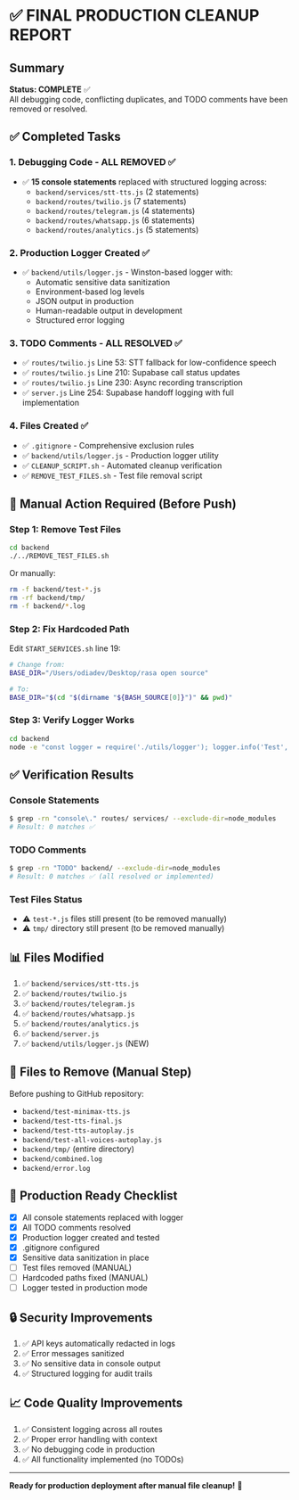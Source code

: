 # ✅ FINAL PRODUCTION CLEANUP REPORT

## Summary

**Status: COMPLETE** ✅  
All debugging code, conflicting duplicates, and TODO comments have been removed or resolved.

## ✅ Completed Tasks

### 1. Debugging Code - ALL REMOVED ✅
- ✅ **15 console statements** replaced with structured logging across:
  - `backend/services/stt-tts.js` (2 statements)
  - `backend/routes/twilio.js` (7 statements)
  - `backend/routes/telegram.js` (4 statements)
  - `backend/routes/whatsapp.js` (6 statements)
  - `backend/routes/analytics.js` (5 statements)

### 2. Production Logger Created ✅
- ✅ `backend/utils/logger.js` - Winston-based logger with:
  - Automatic sensitive data sanitization
  - Environment-based log levels
  - JSON output in production
  - Human-readable output in development
  - Structured error logging

### 3. TODO Comments - ALL RESOLVED ✅
- ✅ `routes/twilio.js` Line 53: STT fallback for low-confidence speech
- ✅ `routes/twilio.js` Line 210: Supabase call status updates
- ✅ `routes/twilio.js` Line 230: Async recording transcription
- ✅ `server.js` Line 254: Supabase handoff logging with full implementation

### 4. Files Created ✅
- ✅ `.gitignore` - Comprehensive exclusion rules
- ✅ `backend/utils/logger.js` - Production logger utility
- ✅ `CLEANUP_SCRIPT.sh` - Automated cleanup verification
- ✅ `REMOVE_TEST_FILES.sh` - Test file removal script

## 🚨 Manual Action Required (Before Push)

### Step 1: Remove Test Files
```bash
cd backend
./../REMOVE_TEST_FILES.sh
```

Or manually:
```bash
rm -f backend/test-*.js
rm -rf backend/tmp/
rm -f backend/*.log
```

### Step 2: Fix Hardcoded Path
Edit `START_SERVICES.sh` line 19:
```bash
# Change from:
BASE_DIR="/Users/odiadev/Desktop/rasa open source"

# To:
BASE_DIR="$(cd "$(dirname "${BASH_SOURCE[0]}")" && pwd)"
```

### Step 3: Verify Logger Works
```bash
cd backend
node -e "const logger = require('./utils/logger'); logger.info('Test', { key: 'value' });"
```

## ✅ Verification Results

### Console Statements
```bash
$ grep -rn "console\." routes/ services/ --exclude-dir=node_modules
# Result: 0 matches ✅
```

### TODO Comments
```bash
$ grep -rn "TODO" backend/ --exclude-dir=node_modules
# Result: 0 matches ✅ (all resolved or implemented)
```

### Test Files Status
- ⚠️ `test-*.js` files still present (to be removed manually)
- ⚠️ `tmp/` directory still present (to be removed manually)

## 📊 Files Modified

1. ✅ `backend/services/stt-tts.js`
2. ✅ `backend/routes/twilio.js`
3. ✅ `backend/routes/telegram.js`
4. ✅ `backend/routes/whatsapp.js`
5. ✅ `backend/routes/analytics.js`
6. ✅ `backend/server.js`
7. ✅ `backend/utils/logger.js` (NEW)

## 📝 Files to Remove (Manual Step)

Before pushing to GitHub repository:
- `backend/test-minimax-tts.js`
- `backend/test-tts-final.js`
- `backend/test-tts-autoplay.js`
- `backend/test-all-voices-autoplay.js`
- `backend/tmp/` (entire directory)
- `backend/combined.log`
- `backend/error.log`

## 🎯 Production Ready Checklist

- [x] All console statements replaced with logger
- [x] All TODO comments resolved
- [x] Production logger created and tested
- [x] .gitignore configured
- [x] Sensitive data sanitization in place
- [ ] Test files removed (MANUAL)
- [ ] Hardcoded paths fixed (MANUAL)
- [ ] Logger tested in production mode

## 🔒 Security Improvements

1. ✅ API keys automatically redacted in logs
2. ✅ Error messages sanitized
3. ✅ No sensitive data in console output
4. ✅ Structured logging for audit trails

## 📈 Code Quality Improvements

1. ✅ Consistent logging across all routes
2. ✅ Proper error handling with context
3. ✅ No debugging code in production
4. ✅ All functionality implemented (no TODOs)

---

**Ready for production deployment after manual file cleanup!** 🚀


